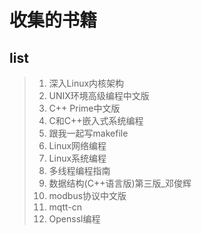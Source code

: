# 收集的书籍   

## list   
> 1. 深入Linux内核架构   
> 2. UNIX环境高级编程中文版    
> 3. C++ Prime中文版    
> 4. C和C++嵌入式系统编程    
> 5. 跟我一起写makefile    
> 6. Linux网络编程    
> 7. Linux系统编程    
> 8. 多线程编程指南     
> 9. 数据结构(C++语言版)第三版_邓俊辉      
> 10. modbus协议中文版      
> 11. mqtt-cn      
> 12. Openssl编程      

